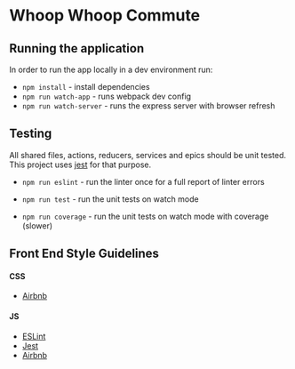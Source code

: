 # Whoop Whoop Commute

## Running the application

In order to run the app locally in a dev environment run:

- `npm install` - install dependencies
- `npm run watch-app` - runs webpack dev config
- `npm run watch-server` - runs the express server with browser refresh

## Testing
All shared files, actions, reducers, services and epics should be unit tested. This project uses [jest](https://facebook.github.io/jest/) for that purpose.

- `npm run eslint` - run the linter once for a full report of linter errors

- `npm run test` - run the unit tests on watch mode
- `npm run coverage` - run the unit tests on watch mode with coverage (slower)

## Front End Style Guidelines
#### CSS
* [Airbnb](https://github.com/airbnb/css)
#### JS
* [ESLint](https://eslint.org/docs/rules/)
* [Jest](https://github.com/facebook/jest/tree/master/packages/eslint-plugin-jest)
* [Airbnb](https://github.com/airbnb/javascript/tree/master/packages/eslint-config-airbnb)
